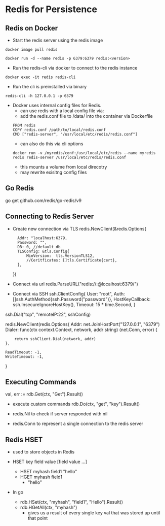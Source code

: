 # Redis for Persistence

## Redis on Docker
- Start the redis server using the redis image
```
docker image pull redis

docker run -d --name redis -p 6379:6379 redis:<version>
```

- Run the redis-cli via docker to connect to the redis instance
```
docker exec -it redis redis-cli
```
- Run the cli is preinstalled via binary
```
redis-cli -h 127.0.0.1 -p 6379
```

- Docker uses internal config files for Redis.
    - can use redis with a local config file via:
    - add the redis.conf file to /data/ into the container via Dockerfile
    ```
    FROM redis
    COPY redis.conf /path/to/local/redis.conf
    CMD ["redis-server", "/usr/local/etc/redis/redis.conf"]
    ```
    - can also do this via cli options
    ```
    docker run -v /myredis/conf:/usr/local/etc/redis --name myredis redis redis-server /usr/local/etc/redis/redis.conf
    ```
    - this mounts a volume from local direcotry
    - may rewrite exisitng config files

## Go Redis

go get github.com/redis/go-redis/v9

## Connecting to Redis Server
- Create new connection via TLS
redis.NewClient(&redis.Options{

        Addr: "localhost:6379, 
        Password: "",
        DB: 0, //default db
        TLSConfig: &tls.Config{
            MinVersion:  tls.VersionTLS12,
            //Ceritficates: []tls.Certificate{cert},
        },
    })

- Connect via url
redis.ParseURL("redis://<user>:<pass>@localhost:6379/<db>")

- Connect via SSH
ssh.ClientConfig{
    User: "root",
    Auth: []ssh.AuthMethod{ssh.Password("password")},
    HostKeyCallback: ssh.InsecureIgnoreHostKey(),
    Timeout: 15 * time.Second,
}

ssh.Dial("tcp", "remoteIP:22", sshConfig)

redis.NewClient(redis.Options{
    Addr: net.JoinHostPort("127.0.0.1", "6379")
    Dialer: func(ctx context.Context, network, addr string) (net.Conn, error) {

        return sshClient.Dial(network, addr)
    },

    ReadTimeout: -1,
    WriteTimeout: -1,
}

## Executing Commands
val, err := rdb.Get(ctx, "Get").Result()

- execute custom commands
rdb.Do(ctx, "get", "key").Result()

- redis.Nil to check if server responded with nil

- redis.Conn to represent a single connection to the redis server


## Redis HSET

- used to store objects in Redis
- HSET key field value [field value ...]
    - HSET myhash field1 "hello"
    - HGET myhash field1
        - "hello"

- In go
    - rdb.HSet(ctx, "myhash", "field1", "Hello").Result()
    - rdb.HGetAll(ctx, "myhash")
        - gives us a result of every single key val that was stored up until that point


